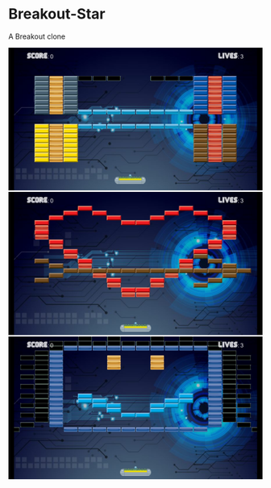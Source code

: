 # Breakout-Star
A Breakout clone

![Level 2](Assets/Resources/Pictures/level2.png)
![Level 6](Assets/Resources/Pictures/level6.png)
![Level 7](Assets/Resources/Pictures/level7.png)
